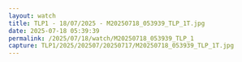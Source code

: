 ```yaml
---
layout: watch
title: TLP1 - 18/07/2025 - M20250718_053939_TLP_1T.jpg
date: 2025-07-18 05:39:39
permalink: /2025/07/18/watch/M20250718_053939_TLP_1
capture: TLP1/2025/202507/20250717/M20250718_053939_TLP_1T.jpg
---
```

